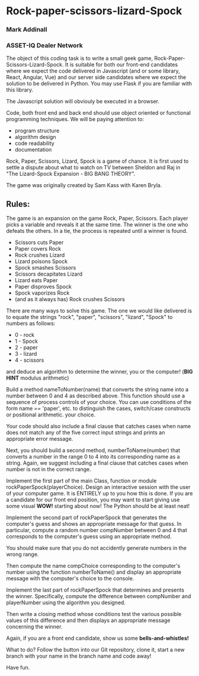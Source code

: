 # Rock-paper-scissors-lizard-Spock
### Mark Addinall
### ASSET-IQ Dealer Network

The object of this coding task is to write a small geek game,
Rock-Paper-Scissors-Lizard-Spock. It is suitable for both
our front-end candidates where we expect the code delivered
in Javascript (and or some library, React, Angular, Vue) and
our server side candidates where we expect the solution to be
delivered in Python. You may use Flask if you are familiar with
this library.

The Javascript solution will obviouly be executed in a browser.

Code, both front end and back end should use object oriented or 
functional programming techniques. We will be paying attention
to:
- program structure
- algorithm design
- code readability
- documentation

Rock, Paper, Scissors, Lizard, Spock is a game of chance. 
It is first used to settle a dispute about what to watch on TV between 
Sheldon and Raj in "The Lizard-Spock Expansion - BIG BANG THEORY".

The game was originally created by Sam Kass with Karen Bryla.

## Rules:

The game is an expansion on the game Rock, Paper, Scissors. 
Each player picks a variable and reveals it at the same time. 
The winner is the one who defeats the others. 
In a tie, the process is repeated until a winner is found.

- Scissors cuts Paper
- Paper covers Rock
- Rock crushes Lizard
- Lizard poisons Spock
- Spock smashes Scissors
- Scissors decapitates Lizard
- Lizard eats Paper
- Paper disproves Spock
- Spock vaporizes Rock
- (and as it always has) Rock crushes Scissors


There are many ways to solve this game.  The one we
would like delivered is to equate the strings
"rock", "paper", "scissors", "lizard", "Spock" to numbers
as follows:

- 0 - rock
- 1 - Spock
- 2 - paper
- 3 - lizard
- 4 - scissors

and deduce an algorithm to determine the winner, you or the computer!
(**BIG HINT** modulus arithmetic)

Build a method nameToNumber(name) that converts the string name into a 
number between 0 and 4 as described above. This function should use a sequence of 
process controls of your choice. You can use conditions of the form name == 'paper', etc. to 
distinguish the cases, switch/case constructs or positional arithmetic. your choice. 

Your code should also include a final clause that catches cases when name does not 
match any of the five correct input strings and prints an appropriate error message. 

Next, you should build a second method, numberToName(number) that converts 
a number in the range 0 to 4 into its corresponding name as a string. Again, we suggest 
including a final clause that catches cases when number is not in the correct range. 

Implement the first part of the main Class, function or module rockPaperSpock(playerChoice).
Design an interactive session with the user of your computer game.
It is ENTIRELY up to you how this is done.  If you are a candidate for
our front end position, you may want to start giving use some visual
**WOW!** starting about now!  The Python should be at least neat!

Implement the second part of rockPaperSpock that generates the computer's guess and shows 
an appropriate message for that guess. In particular, compute a random number compNumber 
between 0 and 4 that corresponds to the computer's guess using an appropriate method.

You should make sure that you do not accidently generate numbers in the wrong range. 

Then compute the name compChoice corresponding to the computer's number using the function 
numberToName() and display an appropriate message with the computer's choice to the console.

Implement the last part of rockPaperSpock that determines and presents the winner. 
Specifically, compute the difference between compNumber and playerNumber using the algorithm
you designed.

Then write a closing method whose conditions test the various possible values of 
this difference and then displays an appropriate message concerning the winner.

Again, if you are a front end candidate, show us some **bells-and-whistles!**

What to do?  Follow the button into our Git repository, clone it, start a new branch with your name in
the branch name and code away!

Have fun.

